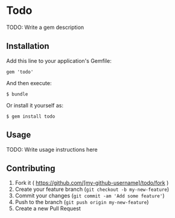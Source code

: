 # Todo

TODO: Write a gem description

## Installation

Add this line to your application's Gemfile:

    gem 'todo'

And then execute:

    $ bundle

Or install it yourself as:

    $ gem install todo

## Usage

TODO: Write usage instructions here

## Contributing

1. Fork it ( https://github.com/[my-github-username]/todo/fork )
2. Create your feature branch (`git checkout -b my-new-feature`)
3. Commit your changes (`git commit -am 'Add some feature'`)
4. Push to the branch (`git push origin my-new-feature`)
5. Create a new Pull Request
